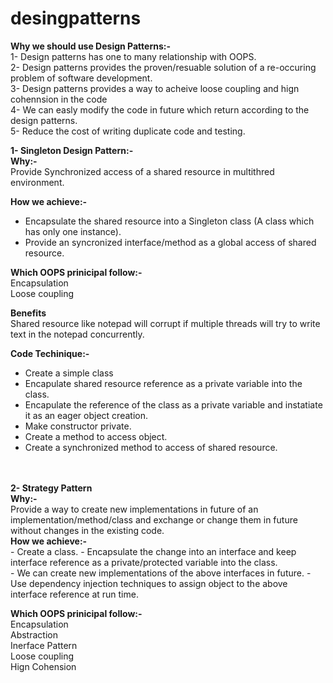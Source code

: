 # desingpatterns
<b>Why we should use Design Patterns:- </b><br>
1- Design patterns has one to many relationship with OOPS.<br>
2- Design patterns provides the proven/resuable solution of a re-occuring problem of software development.<br>
3- Design patterns provides a way to acheive loose coupling and hign cohennsion in the code <br>
4- We can easly modify the code in future which return according to the design patterns.<br>
5- Reduce the cost of writing duplicate code and testing.<br>

<b>1- Singleton Design Pattern:-</b><br>
<b>Why:-</b><br> 
Provide Synchronized access of a shared resource in multithred environment.<br>

<b>How we achieve:-</b> <br>
- Encapsulate the shared resource into a Singleton class (A class which has only one instance). <br>
- Provide an syncronized interface/method as a global access of shared resource.<br>

<b>Which OOPS prinicipal follow:- </b><br>
Encapsulation<br>
Loose coupling<br>

<b>Benefits</b><br>
Shared resource like notepad will corrupt if multiple threads will try to write text in the notepad concurrently. 

<b>Code Techinique:-</b><br>
- Create a simple class<br>
- Encapulate shared resource reference as a private variable into the class.<br>
- Encapulate the reference of the class as a private variable and instatiate it as an eager object creation.<br>
- Make constructor private.<br>
- Create a method to access object.<br>
- Create a synchronized method to access of shared resource. <br>

<br>
<br>
<b>2- Strategy Pattern </b><br>
<b>Why:-</b><br>
Provide a way to create new implementations in future of an implementation/method/class and exchange or change them in future without changes in the existing code.<br>
<b>How we achieve:-</b> <br>
- Create a class.
- Encapsulate the change into an interface and keep interface reference as a private/protected variable into the class.<br>
- We can create new implementations of the above interfaces in future.   
- Use dependency injection techniques to assign object to the above interface reference at run time.<br>

<b>Which OOPS prinicipal follow:- </b><br>
Encapsulation<br>
Abstraction<br>
Inerface Pattern<br>
Loose coupling<br>
Hign Cohension<br>



